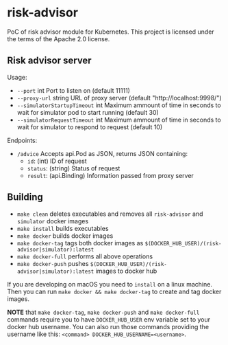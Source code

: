 # risk-advisor
PoC of risk advisor module for Kubernetes. This project is licensed under the terms of the Apache 2.0 license.

## Risk advisor server
Usage:

* `--port` int                      Port to listen on (default 11111)
* `--proxy-url` string              URL of proxy server (default "http://localhost:9998/")
* `--simulatorStartupTimeout` int   Maximum ammount of time in seconds to wait for simulator pod to start running (default 30)
* `--simulatorRequestTimeout` int   Maximum ammount of time in seconds to wait for simulator to respond to request (default 10)

Endpoints:

 * `/advice`	Accepts api.Pod as JSON, returns JSON containing:
     * `id`: (int) ID of request
     * `status`: (string) Status of request
     * `result`: (api.Binding) Information passed from proxy server

## Building
* `make clean` deletes executables and removes all `risk-advisor` and `simulator` docker images
* `make install` builds executables
* `make docker` builds docker images
* `make docker-tag` tags both docker images as `$(DOCKER_HUB_USER)/(risk-advisor|simulator):latest`
* `make docker-full` performs all above operations
* `make docker-push` pushes `$(DOCKER_HUB_USER)/(risk-advisor|simulator):latest` images to docker hub

If you are developing on macOS you need to `install` on a linux machine. Then you can run `make docker && make docker-tag`
to create and tag docker images.

<b>NOTE</b> that `make docker-tag`, `make docker-push` and `make docker-full` commands require you to have `DOCKER_HUB_USER`
env variable set to your docker hub username. You can also run those commands providing the username like this:
`<command> DOCKER_HUB_USERNAME=<username>`.
